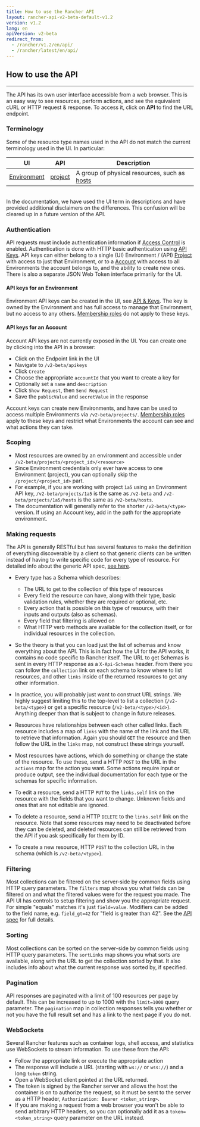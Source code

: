 ```yaml
---
title: How to use the Rancher API
layout: rancher-api-v2-beta-default-v1.2
version: v1.2
lang: en
apiVersion: v2-beta
redirect_from:
  - /rancher/v1.2/en/api/
  - /rancher/latest/en/api/
---
```


## How to use the API
---

The API has its own user interface accessible from a web browser.  This is an easy way to see resources, perform actions, and see the equivalent cURL or HTTP request & response.  To access it, click on **API** to find the URL endpoint.

### Terminology

Some of the resource type names used in the API do not match the current terminology used in the UI.  In particular:

| UI | API | Description |
|----|-----|-------------|
| [Environment]({{site.baseurl}}/rancher/{{page.version}}/{{page.lang}}/environments/) | [project]({{site.baseurl}}/rancher/{{page.version}}/{{page.lang}}/api/api-resources/project) | A group of physical resources, such as [hosts]({{site.baseurl}}/rancher/{{page.version}}/{{page.lang}}/api/api-resources/host) |

<br>
In the documentation, we have used the UI term in descriptions and have provided additional disclaimers on the differences.  This confusion will be cleared up in a future version of the API.

### Authentication

API requests must include authentication information if [Access Control]({{site.baseurl}}/rancher/{{page.version}}/{{page.lang}}/configuration/access-control/) is enabled.  Authentication is done with HTTP basic authentication using [API Keys]({{site.baseurl}}/rancher/{{page.version}}/{{page.lang}}/api/{{page.apiVersion}}/api-resources/apikey).  API keys can either belong to a single (UI) Environment / (API) [Project]({{site.baseurl}}/rancher/{{page.version}}/{{page.lang}}/api/{{page.apiVersion}}/api-resources/project/) with access to just that Environment, or to a [Account]({{site.baseurl}}/rancher/{{page.version}}/{{page.lang}}/api/{{page.apiVersion}}/api-resources/account) with access to all Environments the account belongs to, and the ability to create new ones.  There is also a separate JSON Web Token interface primarily for the UI.

#### API keys for an Environment

Environment API keys can be created in the UI, see [API & Keys]({{site.baseurl}}/rancher/{{page.version}}/{{page.lang}}/api/{{page.apiVersion}}/api-keys/).  The key is owned by the Environment and has full access to manage that Environment, but no access to any others.  [Membership roles]({{site.baseurl}}/rancher/{{page.version}}/{{page.lang}}/environments/#membership-roles) do not apply to these keys.

#### API keys for an Account

Account API keys are not currently exposed in the UI.  You can create one by clicking into the API in a browser:

  - Click on the Endpoint link in the UI
  - Navigate to `/v2-beta/apikeys`
  - Click `Create`
  - Choose the appropriate `accountId` that you want to create a key for
  - Optionally set a `name` and `description`
  - Click `Show Request`, then `Send Request`
  - Save the `publicValue` and `secretValue` in the response

Account keys can create new Environments,  and have can be used to access multiple Environments via `/v2-beta/projects/`.  [Membership roles]({{site.baseurl}}/rancher/{{page.version}}/{{page.lang}}/environments/#membership-roles) apply to these keys and restrict what Environments the account can see and what actions they can take.

### Scoping

- Most resources are owned by an environment and accessible under `/v2-beta/projects/<project_id>/<resource>`
- Since Environment credentials only ever have access to one Environment (project), you can optionally skip the `/project/<project_id>` part.
- For example, if you are working with project `1a5` using an Environment API key, `/v2-beta/projects/1a5` is the same as `/v2-beta` and `/v2-beta/projects/1a5/hosts` is the same as `/v2-beta/hosts`.
- The documentation will generally refer to the shorter `/v2-beta/<type>` version.  If using an Account key, add in the path for the appropriate environment.

### Making requests

The API is generally RESTful but has several features to make the definition of everything discoverable by a client so that generic clients can be written instead of having to write specific code for every type of resource.  For detailed info about the generic API spec, [see here](https://github.com/rancher/api-spec/blob/master/specification.md).

- Every type has a Schema which describes:
  - The URL to get to the collection of this type of resources
  - Every field the resource can have, along with their type, basic validation rules, whether they are required or optional, etc.
  - Every action that is possible on this type of resource, with their inputs and outputs (also as schemas).
  - Every field that filtering is allowed on
  - What HTTP verb methods are available for the collection itself, or for individual resources in the collection.


- So the theory is that you can load just the list of schemas and know everything about the API.  This is in fact how the UI for the API works, it contains no code specific to Rancher itself.  The URL to get Schemas is sent in every HTTP response as a `X-Api-Schemas` header.  From there you can follow the `collection` link on each schema to know where to list resources, and other `links` inside of the returned resources to get any other information.


- In practice, you will probably just want to construct URL strings.  We highly suggest limiting this to the top-level to list a collection (`/v2-beta/<type>`) or get a specific resource (`/v2-beta/<type>/<id>`).  Anything deeper than that is subject to change in future releases.

- Resources have relationships between each other called links.  Each resource includes a map of `links` with the name of the link and the URL to retrieve that information.  Again you should `GET` the resource and then follow the URL in the `links` map, not construct these strings yourself.

- Most resources have actions, which do something or change the state of the resource.  To use these, send a HTTP `POST` to the URL in the `actions` map for the action you want.  Some actions require input or produce output, see the individual documentation for each type or the schemas for specific information.

- To edit a resource, send a HTTP `PUT` to the `links.self` link on the resource with the fields that you want to change.  Unknown fields and ones that are not editable are ignored.

- To delete a resource, send a HTTP `DELETE` to the `links.self` link on the resource.  Note that some resources may need to be deactivated before they can be deleted, and deleted resources can still be retrieved from the API if you ask specifically for them by ID.

- To create a new resource, HTTP `POST` to the collection URL in the schema (which is `/v2-beta/<type>`).

### Filtering

Most collections can be filtered on the server-side by common fields using HTTP query parameters.  The `filters` map shows you what fields can be filtered on and what the filtered values were for the request you made.  The API UI has controls to setup filtering and show you the appropriate request.  For simple "equals" matches it's just `field=value`.  Modifiers can be added to the field name, e.g. `field_gt=42` for "field is greater than 42".  See the [API spec](https://github.com/rancher/api-spec/blob/master/specification.md#filtering) for full details.

### Sorting

Most collections can be sorted on the server-side by common fields using HTTP query parameters.  The `sortLinks` map shows you what sorts are available, along with the URL to get the collection sorted by that.  It also includes info about what the current response was sorted by, if specified.

### Pagination

API responses are paginated with a limit of 100 resources per page by default.  This can be increased to up to 1000 with the `limit=1000` query parameter.  The `pagination` map in collection responses tells you whether or not you have the full result set and has a link to the next page if you do not.

### WebSockets

Several Rancher features such as container logs, shell access, and statistics use WebSockets to stream information.  To use these from the API:

  - Follow the appropriate link or execute the appropriate action
  - The response will include a URL (starting with `ws://` or `wss://`) and a long `token` string.
  - Open a WebSocket client pointed at the URL returned.
  - The token is signed by the Rancher server and allows the host the container is on to authorize the request, so it must be sent to the server as a HTTP header, `Authorization: Bearer <token_string>`.
  - If you are making a request from a web browser you won't be able to send arbitrary HTTP headers, so you can optionally add it as a `token=<token_string>` query parameter on the URL instead.
